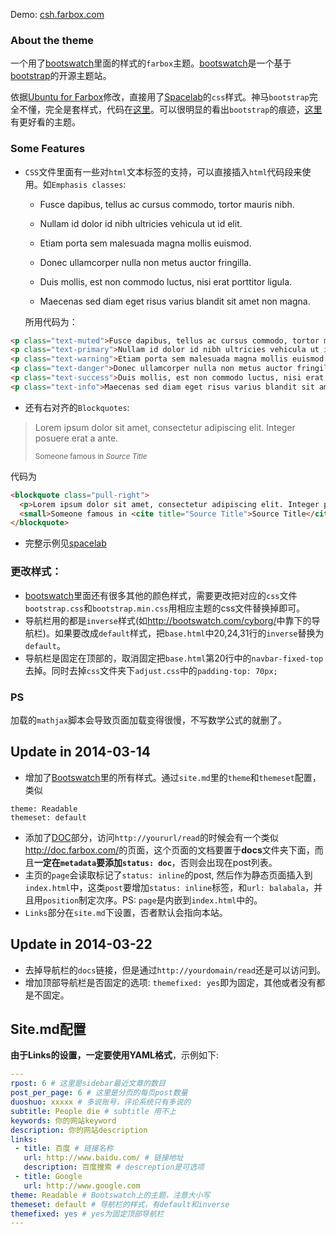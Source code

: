 Demo: [csh.farbox.com](http://csh.farbox.com)

### About the theme
一个用了[bootswatch](http://bootswatch.com/)里面的样式的`farbox`主题。[bootswatch](http://bootswatch.com/)是一个基于[bootstrap](http://getbootstrap.com/)的开源主题站。

依据[Ubuntu for Farbox](http://lanbing.org/post/Ubuntu4Farbox.html)修改，直接用了[Spacelab](http://bootswatch.com/spacelab/)的`css`样式。神马`bootstrap`完全不懂，完全是套样式，代码在[这里](https://github.com/river2008000/farbox_template_Spacelab_Bootswatch)。可以很明显的看出`bootstrap`的痕迹，[这里](http://wrapbootstrap.com)有更好看的主题。

### Some Features
 - `CSS`文件里面有一些对`html`文本标签的支持，可以直接插入`html`代码段来使用。如`Emphasis classes`:
    -  <p class="text-muted">Fusce dapibus, tellus ac cursus commodo, tortor mauris nibh.</p>
    - <p class="text-primary">Nullam id dolor id nibh ultricies vehicula ut id elit.</p>
    - <p class="text-warning">Etiam porta sem malesuada magna mollis euismod.</p>
    - <p class="text-danger">Donec ullamcorper nulla non metus auctor fringilla.</p>
    - <p class="text-success">Duis mollis, est non commodo luctus, nisi erat porttitor ligula.</p>
    - <p class="text-info">Maecenas sed diam eget risus varius blandit sit amet non magna.</p>

   所用代码为：

```html
<p class="text-muted">Fusce dapibus, tellus ac cursus commodo, tortor mauris nibh.</p>
<p class="text-primary">Nullam id dolor id nibh ultricies vehicula ut id elit.</p>
<p class="text-warning">Etiam porta sem malesuada magna mollis euismod.</p>
<p class="text-danger">Donec ullamcorper nulla non metus auctor fringilla.</p>
<p class="text-success">Duis mollis, est non commodo luctus, nisi erat porttitor ligula.</p>
<p class="text-info">Maecenas sed diam eget risus varius blandit sit amet non magna.</p>
```

 - 还有右对齐的`Blockquotes`:

<blockquote class="pull-right">
  <p>Lorem ipsum dolor sit amet, consectetur adipiscing elit. Integer posuere erat a ante.</p>
  <small>Someone famous in <cite title="Source Title">Source Title</cite></small>
</blockquote>
代码为

```html
<blockquote class="pull-right">
  <p>Lorem ipsum dolor sit amet, consectetur adipiscing elit. Integer posuere erat a ante.</p>
  <small>Someone famous in <cite title="Source Title">Source Title</cite></small>
</blockquote>
```
 - 完整示例见[spacelab](http://bootswatch.com/spacelab/)

### 更改样式：
 - [bootswatch](http://bootswatch.com/)里面还有很多其他的颜色样式，需要更改把对应的`css`文件`bootstrap.css`和`bootstrap.min.css`用相应主题的css文件替换掉即可。
 - 导航栏用的都是`inverse`样式(如<http://bootswatch.com/cyborg/>中靠下的导航栏)。如果要改成`default`样式，把`base.html`中20,24,31行的`inverse`替换为`default`。
 - 导航栏是固定在顶部的，取消固定把`base.html`第20行中的`navbar-fixed-top`去掉。同时去掉`css`文件夹下`adjust.css`中的`padding-top: 70px;`

### PS
加载的`mathjax`脚本会导致页面加载变得很慢，不写数学公式的就删了。

## Update in 2014-03-14
 - 增加了[Bootswatch](http://bootswatch.com/)里的所有样式。通过`site.md`里的`theme`和`themeset`配置，类似
```
theme: Readable
themeset: default
```
 - 添加了[DOC](http://doc.farbox.com/)部分，访问`http://yoururl/read`的时候会有一个类似<http://doc.farbox.com/>的页面，这个页面的文档要置于**docs**文件夹下面，而且**一定在`metadata`要添加`status: doc`**，否则会出现在post列表。
 - 主页的`page`会读取标记了`status: inline`的post, 然后作为静态页面插入到`index.html`中，这类`post`要增加`status: inline`标签，和`url: balabala`，并且用`position`制定次序。PS: `page`是内嵌到`index.html`中的。
 - `Links`部分在`site.md`下设置，否者默认会指向本站。

## Update in 2014-03-22
 - 去掉导航栏的`docs`链接，但是通过`http://yourdomain/read`还是可以访问到。
 - 增加顶部导航栏是否固定的选项: `themefixed: yes`即为固定，其他或者没有都是不固定。

## Site.md配置
**由于Links的设置，一定要使用YAML格式**，示例如下:
```yaml
---
rpost: 6 # 这里是sidebar最近文章的数目
post_per_page: 6 # 这里是分页的每页post数量
duoshuo: xxxxx # 多说账号，评论系统只有多说的
subtitle: People die # subtitle 用不上
keywords: 你的网站keyword
description: 你的网站description
links: 
 - title: 百度 # 链接名称
   url: http://www.baidu.com/ # 链接地址
   description: 百度搜索 # descreption是可选项
 - title: Google
   url: http://www.google.com
theme: Readable # Bootswatch上的主题，注意大小写
themeset: default # 导航栏的样式，有default和inverse
themefixed: yes # yes为固定顶部导航栏
---
```
